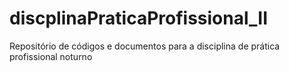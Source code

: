 # discplinaPraticaProfissional_II
Repositório de códigos e documentos para a disciplina de prática profissional noturno
